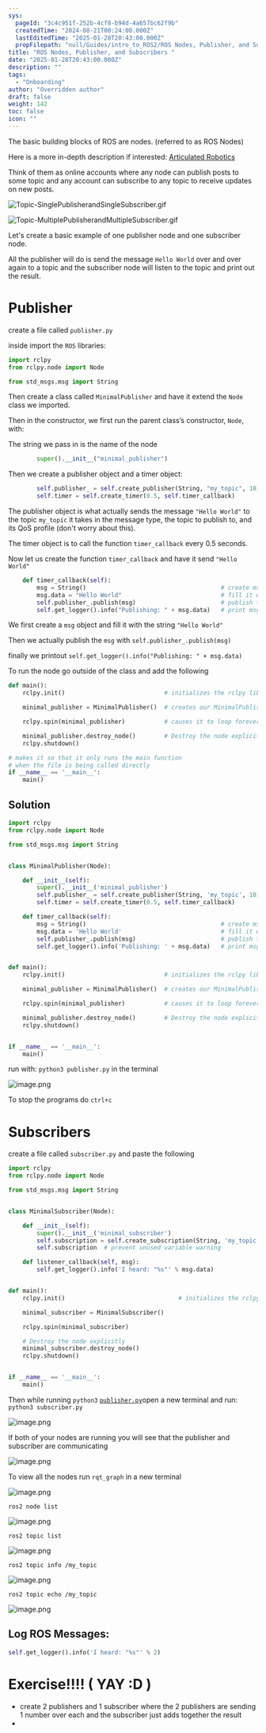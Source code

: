 ```yaml
---
sys:
  pageId: "3c4c951f-252b-4cf8-b94d-4a657bc62f9b"
  createdTime: "2024-08-21T00:24:00.000Z"
  lastEditedTime: "2025-01-28T20:43:00.000Z"
  propFilepath: "null/Guides/intro_to_ROS2/ROS Nodes, Publisher, and Subscribers .md"
title: "ROS Nodes, Publisher, and Subscribers "
date: "2025-01-28T20:43:00.000Z"
description: ""
tags:
  - "Onboarding"
author: "Overridden author"
draft: false
weight: 142
toc: false
icon: ""
---
```


The basic building blocks of ROS are nodes. (referred to as ROS Nodes)

Here is a more in-depth description if interested: [Articulated Robotics](https://articulatedrobotics.xyz/tutorials/ready-for-ros/ros-overview#2-nodes)

Think of them as online accounts where any node can publish posts to some topic and any account can subscribe to any topic to receive updates on new posts.

![Topic-SinglePublisherandSingleSubscriber.gif](https://docs.ros.org/en/humble/_images/Topic-SinglePublisherandSingleSubscriber.gif)

![Topic-MultiplePublisherandMultipleSubscriber.gif](https://docs.ros.org/en/humble/_images/Topic-MultiplePublisherandMultipleSubscriber.gif)

Let's create a basic example of one publisher node and one subscriber node.

All the publisher will do is send the message `Hello World` over and over again to a topic and the subscriber node will listen to the topic and print out the result.

# Publisher

create a file called `publisher.py` 

inside import the `ROS` libraries:

```python
import rclpy
from rclpy.node import Node

from std_msgs.msg import String
```

Then create a class called `MinimalPublisher` and have it extend the `Node` class we imported.

Then in the constructor, we first run the parent class’s constructor, `Node`, with:

The string we pass in is the name of the node

```python
        super().__init__("minimal_publisher")
```

Then we create a publisher object and a timer object:

```python
        self.publisher_ = self.create_publisher(String, "my_topic", 10)
        self.timer = self.create_timer(0.5, self.timer_callback)
```

The publisher object is what actually sends the message `"Hello World"` to the topic `my_topic` it takes in the message type, the topic to publish to, and its QoS profile (don't worry about this).

The timer object is to call the function `timer_callback` every 0.5 seconds.

Now let us create the function `timer_callback` and have it send `"Hello World"`

```python
    def timer_callback(self):
        msg = String()                                      # create msg object
        msg.data = "Hello World"                            # fill it with data
        self.publisher_.publish(msg)                        # publish the message
        self.get_logger().info("Publishing: " + msg.data)   # print msg
```

We first create a `msg` object and fill it with the string `"Hello World"`

Then we actually publish the `msg` with `self.publisher_.publish(msg)`

finally we printout `self.get_logger().info("Publishing: " + msg.data)`

To run the node go outside of the class and add the following

```python
def main():
    rclpy.init()                            # initializes the rclpy library

    minimal_publisher = MinimalPublisher()  # creates our MinimalPublisher object

    rclpy.spin(minimal_publisher)           # causes it to loop forever

    minimal_publisher.destroy_node()        # Destroy the node explicitly
    rclpy.shutdown()

# makes it so that it only runs the main function
# when the file is being called directly
if __name__ == '__main__': 
    main()
```

## Solution

```python
import rclpy
from rclpy.node import Node

from std_msgs.msg import String


class MinimalPublisher(Node):

    def __init__(self):
        super().__init__('minimal_publisher')
        self.publisher_ = self.create_publisher(String, 'my_topic', 10)
        self.timer = self.create_timer(0.5, self.timer_callback)

    def timer_callback(self):
        msg = String()                                      # create msg object
        msg.data = 'Hello World'                            # fill it with data
        self.publisher_.publish(msg)                        # publish the message
        self.get_logger().info('Publishing: ' + msg.data)   # print msg


def main():
    rclpy.init()                            # initializes the rclpy library

    minimal_publisher = MinimalPublisher()  # creates our MinimalPublisher object

    rclpy.spin(minimal_publisher)           # causes it to loop forever

    minimal_publisher.destroy_node()        # Destroy the node explicitly
    rclpy.shutdown()


if __name__ == '__main__':
    main()
```

run with: `python3 publisher.py` in the terminal

![image.png](https://prod-files-secure.s3.us-west-2.amazonaws.com/d518164a-d88e-44d1-a4ee-3adb3bd8bce0/9214accb-ad5b-44f1-a31c-b3167c59138b/image.png?X-Amz-Algorithm=AWS4-HMAC-SHA256&X-Amz-Content-Sha256=UNSIGNED-PAYLOAD&X-Amz-Credential=ASIAZI2LB466357UQ3L6%2F20250205%2Fus-west-2%2Fs3%2Faws4_request&X-Amz-Date=20250205T003546Z&X-Amz-Expires=3600&X-Amz-Security-Token=IQoJb3JpZ2luX2VjECAaCXVzLXdlc3QtMiJIMEYCIQCRZCP745naCuvipatAvbUATH9gdmZsl%2BZOOn3tY7SkCgIhANSpIa9KxZog%2Fr1P7tR%2BcyTTxR4mbJtIl7%2BRi%2FKFpRSAKv8DCDkQABoMNjM3NDIzMTgzODA1Igxe5wtvamWUd9wW7Scq3APi1I8D95c7XGFKpSDgkEqx0%2FKof1NzZ6TJhxlrmold%2Fqzr0WvI8sggGpFgrWF53A%2FG4pqE3JT%2FrzhgyARKr2IlhklkrNvjC7p%2B0%2B0YmXbYaraDfg2H6nGQdljovQ7MAIIiDff3xgnzcEIXvUyQnGVt2uRqa4K0NfS8EON%2FvbrsanO6ANcqhpzfRWOHtYrXKfBDamM2Xbg27VNx8ZncEtXkz44pp3UgB%2FT0kXWuq9UaxPxx%2FEwFgWw0xCaN2rRU1x9TJBFyzm1Q3Cz%2BGLJrQs8j327PNZgX1z6rIXPDi%2BhMJ372ItMEJ69VV0Rumltug4l2P4G%2Fs6VNjwKqSZI3aScSOhguDdmabJw1WkYkSTdNEz8ZTVPvzspGqSDuFFA%2BfI4zfSDm2bMaZaNY%2F23zlEfIbxWZLPphK7e6s5WEDSiOKpS9p5kAwK8UvDPf0qLwRW%2Fn8P2cxos8AhKf45gnWGqeeFWMnrfVvmNtCFuzP9EmkV%2FWSStfSDfhmN2iRsvHm9y3eC1tfItnyKQMA%2FzgMPl4T4GN7jC70xHJtrTLsA1yRYqKZlEiSbLA9qiE0dQL4LMJlV4UKewL8CNh9flhZOp7FAFW6zOomv5jqxppXFnDHqcpMSjga3CTeDsSqzCIz4q9BjqkAevTWK50oxDEKBqzbiEdMBeE4Kb1xPCNsI%2BAoVl2LfjWRaK5VYV3r4%2B3%2Fb6bjadwNsUY387KLsv8lisG%2FnyswolKlIv3xMcvGZa8fDeWwmE%2BsLLjQEvDu7NQ8xeP%2BmmEQF3F%2Fs%2FeiKdaNd%2BU2OFtLLvya8ViutumbeVKFl6CRz8xETFrzPDD5VokbQNHwLtF7YyMYK1ecn5MORZD7fpFW2UaVhvF&X-Amz-Signature=4a8d313c2e2955d49847d15118e07aee4ab2f1f4e8f366318c663168bcb74184&X-Amz-SignedHeaders=host&x-id=GetObject)

To stop the programs do `ctrl+c`

# Subscribers

create a file called `subscriber.py` and paste the following

```python
import rclpy
from rclpy.node import Node

from std_msgs.msg import String


class MinimalSubscriber(Node):

    def __init__(self):
        super().__init__('minimal_subscriber')
        self.subscription = self.create_subscription(String, 'my_topic', self.listener_callback, 10)
        self.subscription  # prevent unused variable warning

    def listener_callback(self, msg):
        self.get_logger().info('I heard: "%s"' % msg.data)


def main():
    rclpy.init()                                # initializes the rclpy library

    minimal_subscriber = MinimalSubscriber()

    rclpy.spin(minimal_subscriber)

    # Destroy the node explicitly
    minimal_subscriber.destroy_node()
    rclpy.shutdown()


if __name__ == '__main__':
    main()
```

Then while running `python3` [`publisher.py`](http://publisher.py/)open a new terminal and run: `python3 subscriber.py` 

![image.png](https://prod-files-secure.s3.us-west-2.amazonaws.com/d518164a-d88e-44d1-a4ee-3adb3bd8bce0/611fccf2-c738-4dbd-94e9-98f209092866/image.png?X-Amz-Algorithm=AWS4-HMAC-SHA256&X-Amz-Content-Sha256=UNSIGNED-PAYLOAD&X-Amz-Credential=ASIAZI2LB466357UQ3L6%2F20250205%2Fus-west-2%2Fs3%2Faws4_request&X-Amz-Date=20250205T003547Z&X-Amz-Expires=3600&X-Amz-Security-Token=IQoJb3JpZ2luX2VjECAaCXVzLXdlc3QtMiJIMEYCIQCRZCP745naCuvipatAvbUATH9gdmZsl%2BZOOn3tY7SkCgIhANSpIa9KxZog%2Fr1P7tR%2BcyTTxR4mbJtIl7%2BRi%2FKFpRSAKv8DCDkQABoMNjM3NDIzMTgzODA1Igxe5wtvamWUd9wW7Scq3APi1I8D95c7XGFKpSDgkEqx0%2FKof1NzZ6TJhxlrmold%2Fqzr0WvI8sggGpFgrWF53A%2FG4pqE3JT%2FrzhgyARKr2IlhklkrNvjC7p%2B0%2B0YmXbYaraDfg2H6nGQdljovQ7MAIIiDff3xgnzcEIXvUyQnGVt2uRqa4K0NfS8EON%2FvbrsanO6ANcqhpzfRWOHtYrXKfBDamM2Xbg27VNx8ZncEtXkz44pp3UgB%2FT0kXWuq9UaxPxx%2FEwFgWw0xCaN2rRU1x9TJBFyzm1Q3Cz%2BGLJrQs8j327PNZgX1z6rIXPDi%2BhMJ372ItMEJ69VV0Rumltug4l2P4G%2Fs6VNjwKqSZI3aScSOhguDdmabJw1WkYkSTdNEz8ZTVPvzspGqSDuFFA%2BfI4zfSDm2bMaZaNY%2F23zlEfIbxWZLPphK7e6s5WEDSiOKpS9p5kAwK8UvDPf0qLwRW%2Fn8P2cxos8AhKf45gnWGqeeFWMnrfVvmNtCFuzP9EmkV%2FWSStfSDfhmN2iRsvHm9y3eC1tfItnyKQMA%2FzgMPl4T4GN7jC70xHJtrTLsA1yRYqKZlEiSbLA9qiE0dQL4LMJlV4UKewL8CNh9flhZOp7FAFW6zOomv5jqxppXFnDHqcpMSjga3CTeDsSqzCIz4q9BjqkAevTWK50oxDEKBqzbiEdMBeE4Kb1xPCNsI%2BAoVl2LfjWRaK5VYV3r4%2B3%2Fb6bjadwNsUY387KLsv8lisG%2FnyswolKlIv3xMcvGZa8fDeWwmE%2BsLLjQEvDu7NQ8xeP%2BmmEQF3F%2Fs%2FeiKdaNd%2BU2OFtLLvya8ViutumbeVKFl6CRz8xETFrzPDD5VokbQNHwLtF7YyMYK1ecn5MORZD7fpFW2UaVhvF&X-Amz-Signature=ce968c302b61f8ccc87e0886bf359c5c043fc0e5a1abcf53cccd193b2960de1c&X-Amz-SignedHeaders=host&x-id=GetObject)

If both of your nodes are running you will see that the publisher and subscriber are communicating

![image.png](https://prod-files-secure.s3.us-west-2.amazonaws.com/d518164a-d88e-44d1-a4ee-3adb3bd8bce0/eea428b5-1cf0-43bb-a30b-81cbaf6c5c78/image.png?X-Amz-Algorithm=AWS4-HMAC-SHA256&X-Amz-Content-Sha256=UNSIGNED-PAYLOAD&X-Amz-Credential=ASIAZI2LB466357UQ3L6%2F20250205%2Fus-west-2%2Fs3%2Faws4_request&X-Amz-Date=20250205T003546Z&X-Amz-Expires=3600&X-Amz-Security-Token=IQoJb3JpZ2luX2VjECAaCXVzLXdlc3QtMiJIMEYCIQCRZCP745naCuvipatAvbUATH9gdmZsl%2BZOOn3tY7SkCgIhANSpIa9KxZog%2Fr1P7tR%2BcyTTxR4mbJtIl7%2BRi%2FKFpRSAKv8DCDkQABoMNjM3NDIzMTgzODA1Igxe5wtvamWUd9wW7Scq3APi1I8D95c7XGFKpSDgkEqx0%2FKof1NzZ6TJhxlrmold%2Fqzr0WvI8sggGpFgrWF53A%2FG4pqE3JT%2FrzhgyARKr2IlhklkrNvjC7p%2B0%2B0YmXbYaraDfg2H6nGQdljovQ7MAIIiDff3xgnzcEIXvUyQnGVt2uRqa4K0NfS8EON%2FvbrsanO6ANcqhpzfRWOHtYrXKfBDamM2Xbg27VNx8ZncEtXkz44pp3UgB%2FT0kXWuq9UaxPxx%2FEwFgWw0xCaN2rRU1x9TJBFyzm1Q3Cz%2BGLJrQs8j327PNZgX1z6rIXPDi%2BhMJ372ItMEJ69VV0Rumltug4l2P4G%2Fs6VNjwKqSZI3aScSOhguDdmabJw1WkYkSTdNEz8ZTVPvzspGqSDuFFA%2BfI4zfSDm2bMaZaNY%2F23zlEfIbxWZLPphK7e6s5WEDSiOKpS9p5kAwK8UvDPf0qLwRW%2Fn8P2cxos8AhKf45gnWGqeeFWMnrfVvmNtCFuzP9EmkV%2FWSStfSDfhmN2iRsvHm9y3eC1tfItnyKQMA%2FzgMPl4T4GN7jC70xHJtrTLsA1yRYqKZlEiSbLA9qiE0dQL4LMJlV4UKewL8CNh9flhZOp7FAFW6zOomv5jqxppXFnDHqcpMSjga3CTeDsSqzCIz4q9BjqkAevTWK50oxDEKBqzbiEdMBeE4Kb1xPCNsI%2BAoVl2LfjWRaK5VYV3r4%2B3%2Fb6bjadwNsUY387KLsv8lisG%2FnyswolKlIv3xMcvGZa8fDeWwmE%2BsLLjQEvDu7NQ8xeP%2BmmEQF3F%2Fs%2FeiKdaNd%2BU2OFtLLvya8ViutumbeVKFl6CRz8xETFrzPDD5VokbQNHwLtF7YyMYK1ecn5MORZD7fpFW2UaVhvF&X-Amz-Signature=f8a0da7827c48d0d856502c0d920f2440a1d8ee0f44f365ac68d696fae77c198&X-Amz-SignedHeaders=host&x-id=GetObject)

To view all the nodes run `rqt_graph` in a new terminal

![image.png](https://prod-files-secure.s3.us-west-2.amazonaws.com/d518164a-d88e-44d1-a4ee-3adb3bd8bce0/1d98e964-4318-4d62-b5c4-8c8f78368598/image.png?X-Amz-Algorithm=AWS4-HMAC-SHA256&X-Amz-Content-Sha256=UNSIGNED-PAYLOAD&X-Amz-Credential=ASIAZI2LB466357UQ3L6%2F20250205%2Fus-west-2%2Fs3%2Faws4_request&X-Amz-Date=20250205T003546Z&X-Amz-Expires=3600&X-Amz-Security-Token=IQoJb3JpZ2luX2VjECAaCXVzLXdlc3QtMiJIMEYCIQCRZCP745naCuvipatAvbUATH9gdmZsl%2BZOOn3tY7SkCgIhANSpIa9KxZog%2Fr1P7tR%2BcyTTxR4mbJtIl7%2BRi%2FKFpRSAKv8DCDkQABoMNjM3NDIzMTgzODA1Igxe5wtvamWUd9wW7Scq3APi1I8D95c7XGFKpSDgkEqx0%2FKof1NzZ6TJhxlrmold%2Fqzr0WvI8sggGpFgrWF53A%2FG4pqE3JT%2FrzhgyARKr2IlhklkrNvjC7p%2B0%2B0YmXbYaraDfg2H6nGQdljovQ7MAIIiDff3xgnzcEIXvUyQnGVt2uRqa4K0NfS8EON%2FvbrsanO6ANcqhpzfRWOHtYrXKfBDamM2Xbg27VNx8ZncEtXkz44pp3UgB%2FT0kXWuq9UaxPxx%2FEwFgWw0xCaN2rRU1x9TJBFyzm1Q3Cz%2BGLJrQs8j327PNZgX1z6rIXPDi%2BhMJ372ItMEJ69VV0Rumltug4l2P4G%2Fs6VNjwKqSZI3aScSOhguDdmabJw1WkYkSTdNEz8ZTVPvzspGqSDuFFA%2BfI4zfSDm2bMaZaNY%2F23zlEfIbxWZLPphK7e6s5WEDSiOKpS9p5kAwK8UvDPf0qLwRW%2Fn8P2cxos8AhKf45gnWGqeeFWMnrfVvmNtCFuzP9EmkV%2FWSStfSDfhmN2iRsvHm9y3eC1tfItnyKQMA%2FzgMPl4T4GN7jC70xHJtrTLsA1yRYqKZlEiSbLA9qiE0dQL4LMJlV4UKewL8CNh9flhZOp7FAFW6zOomv5jqxppXFnDHqcpMSjga3CTeDsSqzCIz4q9BjqkAevTWK50oxDEKBqzbiEdMBeE4Kb1xPCNsI%2BAoVl2LfjWRaK5VYV3r4%2B3%2Fb6bjadwNsUY387KLsv8lisG%2FnyswolKlIv3xMcvGZa8fDeWwmE%2BsLLjQEvDu7NQ8xeP%2BmmEQF3F%2Fs%2FeiKdaNd%2BU2OFtLLvya8ViutumbeVKFl6CRz8xETFrzPDD5VokbQNHwLtF7YyMYK1ecn5MORZD7fpFW2UaVhvF&X-Amz-Signature=e23d3434fbec81568df06e8b8bca8984031f532784c3f966303a9598d8a70ec3&X-Amz-SignedHeaders=host&x-id=GetObject)

`ros2 node list`

![image.png](https://prod-files-secure.s3.us-west-2.amazonaws.com/d518164a-d88e-44d1-a4ee-3adb3bd8bce0/680ac8cf-e6d9-4164-9ece-5b9a6fccffee/image.png?X-Amz-Algorithm=AWS4-HMAC-SHA256&X-Amz-Content-Sha256=UNSIGNED-PAYLOAD&X-Amz-Credential=ASIAZI2LB466357UQ3L6%2F20250205%2Fus-west-2%2Fs3%2Faws4_request&X-Amz-Date=20250205T003546Z&X-Amz-Expires=3600&X-Amz-Security-Token=IQoJb3JpZ2luX2VjECAaCXVzLXdlc3QtMiJIMEYCIQCRZCP745naCuvipatAvbUATH9gdmZsl%2BZOOn3tY7SkCgIhANSpIa9KxZog%2Fr1P7tR%2BcyTTxR4mbJtIl7%2BRi%2FKFpRSAKv8DCDkQABoMNjM3NDIzMTgzODA1Igxe5wtvamWUd9wW7Scq3APi1I8D95c7XGFKpSDgkEqx0%2FKof1NzZ6TJhxlrmold%2Fqzr0WvI8sggGpFgrWF53A%2FG4pqE3JT%2FrzhgyARKr2IlhklkrNvjC7p%2B0%2B0YmXbYaraDfg2H6nGQdljovQ7MAIIiDff3xgnzcEIXvUyQnGVt2uRqa4K0NfS8EON%2FvbrsanO6ANcqhpzfRWOHtYrXKfBDamM2Xbg27VNx8ZncEtXkz44pp3UgB%2FT0kXWuq9UaxPxx%2FEwFgWw0xCaN2rRU1x9TJBFyzm1Q3Cz%2BGLJrQs8j327PNZgX1z6rIXPDi%2BhMJ372ItMEJ69VV0Rumltug4l2P4G%2Fs6VNjwKqSZI3aScSOhguDdmabJw1WkYkSTdNEz8ZTVPvzspGqSDuFFA%2BfI4zfSDm2bMaZaNY%2F23zlEfIbxWZLPphK7e6s5WEDSiOKpS9p5kAwK8UvDPf0qLwRW%2Fn8P2cxos8AhKf45gnWGqeeFWMnrfVvmNtCFuzP9EmkV%2FWSStfSDfhmN2iRsvHm9y3eC1tfItnyKQMA%2FzgMPl4T4GN7jC70xHJtrTLsA1yRYqKZlEiSbLA9qiE0dQL4LMJlV4UKewL8CNh9flhZOp7FAFW6zOomv5jqxppXFnDHqcpMSjga3CTeDsSqzCIz4q9BjqkAevTWK50oxDEKBqzbiEdMBeE4Kb1xPCNsI%2BAoVl2LfjWRaK5VYV3r4%2B3%2Fb6bjadwNsUY387KLsv8lisG%2FnyswolKlIv3xMcvGZa8fDeWwmE%2BsLLjQEvDu7NQ8xeP%2BmmEQF3F%2Fs%2FeiKdaNd%2BU2OFtLLvya8ViutumbeVKFl6CRz8xETFrzPDD5VokbQNHwLtF7YyMYK1ecn5MORZD7fpFW2UaVhvF&X-Amz-Signature=f35ef09c891965c1783f4d169001634e33b999b9d3e78500535d7c8f2e98851a&X-Amz-SignedHeaders=host&x-id=GetObject)

`ros2 topic list`

![image.png](https://prod-files-secure.s3.us-west-2.amazonaws.com/d518164a-d88e-44d1-a4ee-3adb3bd8bce0/eee2ebe1-27ef-4a4a-96fb-2ca54126fb29/image.png?X-Amz-Algorithm=AWS4-HMAC-SHA256&X-Amz-Content-Sha256=UNSIGNED-PAYLOAD&X-Amz-Credential=ASIAZI2LB466357UQ3L6%2F20250205%2Fus-west-2%2Fs3%2Faws4_request&X-Amz-Date=20250205T003546Z&X-Amz-Expires=3600&X-Amz-Security-Token=IQoJb3JpZ2luX2VjECAaCXVzLXdlc3QtMiJIMEYCIQCRZCP745naCuvipatAvbUATH9gdmZsl%2BZOOn3tY7SkCgIhANSpIa9KxZog%2Fr1P7tR%2BcyTTxR4mbJtIl7%2BRi%2FKFpRSAKv8DCDkQABoMNjM3NDIzMTgzODA1Igxe5wtvamWUd9wW7Scq3APi1I8D95c7XGFKpSDgkEqx0%2FKof1NzZ6TJhxlrmold%2Fqzr0WvI8sggGpFgrWF53A%2FG4pqE3JT%2FrzhgyARKr2IlhklkrNvjC7p%2B0%2B0YmXbYaraDfg2H6nGQdljovQ7MAIIiDff3xgnzcEIXvUyQnGVt2uRqa4K0NfS8EON%2FvbrsanO6ANcqhpzfRWOHtYrXKfBDamM2Xbg27VNx8ZncEtXkz44pp3UgB%2FT0kXWuq9UaxPxx%2FEwFgWw0xCaN2rRU1x9TJBFyzm1Q3Cz%2BGLJrQs8j327PNZgX1z6rIXPDi%2BhMJ372ItMEJ69VV0Rumltug4l2P4G%2Fs6VNjwKqSZI3aScSOhguDdmabJw1WkYkSTdNEz8ZTVPvzspGqSDuFFA%2BfI4zfSDm2bMaZaNY%2F23zlEfIbxWZLPphK7e6s5WEDSiOKpS9p5kAwK8UvDPf0qLwRW%2Fn8P2cxos8AhKf45gnWGqeeFWMnrfVvmNtCFuzP9EmkV%2FWSStfSDfhmN2iRsvHm9y3eC1tfItnyKQMA%2FzgMPl4T4GN7jC70xHJtrTLsA1yRYqKZlEiSbLA9qiE0dQL4LMJlV4UKewL8CNh9flhZOp7FAFW6zOomv5jqxppXFnDHqcpMSjga3CTeDsSqzCIz4q9BjqkAevTWK50oxDEKBqzbiEdMBeE4Kb1xPCNsI%2BAoVl2LfjWRaK5VYV3r4%2B3%2Fb6bjadwNsUY387KLsv8lisG%2FnyswolKlIv3xMcvGZa8fDeWwmE%2BsLLjQEvDu7NQ8xeP%2BmmEQF3F%2Fs%2FeiKdaNd%2BU2OFtLLvya8ViutumbeVKFl6CRz8xETFrzPDD5VokbQNHwLtF7YyMYK1ecn5MORZD7fpFW2UaVhvF&X-Amz-Signature=8b6701fa99ffadf4edf4fede8f5344333ba315b4f139a2564881f5575f2ba6b0&X-Amz-SignedHeaders=host&x-id=GetObject)

`ros2 topic info /my_topic`

![image.png](https://prod-files-secure.s3.us-west-2.amazonaws.com/d518164a-d88e-44d1-a4ee-3adb3bd8bce0/6288ef12-cb9e-406f-b9eb-65feed3a9011/image.png?X-Amz-Algorithm=AWS4-HMAC-SHA256&X-Amz-Content-Sha256=UNSIGNED-PAYLOAD&X-Amz-Credential=ASIAZI2LB466357UQ3L6%2F20250205%2Fus-west-2%2Fs3%2Faws4_request&X-Amz-Date=20250205T003546Z&X-Amz-Expires=3600&X-Amz-Security-Token=IQoJb3JpZ2luX2VjECAaCXVzLXdlc3QtMiJIMEYCIQCRZCP745naCuvipatAvbUATH9gdmZsl%2BZOOn3tY7SkCgIhANSpIa9KxZog%2Fr1P7tR%2BcyTTxR4mbJtIl7%2BRi%2FKFpRSAKv8DCDkQABoMNjM3NDIzMTgzODA1Igxe5wtvamWUd9wW7Scq3APi1I8D95c7XGFKpSDgkEqx0%2FKof1NzZ6TJhxlrmold%2Fqzr0WvI8sggGpFgrWF53A%2FG4pqE3JT%2FrzhgyARKr2IlhklkrNvjC7p%2B0%2B0YmXbYaraDfg2H6nGQdljovQ7MAIIiDff3xgnzcEIXvUyQnGVt2uRqa4K0NfS8EON%2FvbrsanO6ANcqhpzfRWOHtYrXKfBDamM2Xbg27VNx8ZncEtXkz44pp3UgB%2FT0kXWuq9UaxPxx%2FEwFgWw0xCaN2rRU1x9TJBFyzm1Q3Cz%2BGLJrQs8j327PNZgX1z6rIXPDi%2BhMJ372ItMEJ69VV0Rumltug4l2P4G%2Fs6VNjwKqSZI3aScSOhguDdmabJw1WkYkSTdNEz8ZTVPvzspGqSDuFFA%2BfI4zfSDm2bMaZaNY%2F23zlEfIbxWZLPphK7e6s5WEDSiOKpS9p5kAwK8UvDPf0qLwRW%2Fn8P2cxos8AhKf45gnWGqeeFWMnrfVvmNtCFuzP9EmkV%2FWSStfSDfhmN2iRsvHm9y3eC1tfItnyKQMA%2FzgMPl4T4GN7jC70xHJtrTLsA1yRYqKZlEiSbLA9qiE0dQL4LMJlV4UKewL8CNh9flhZOp7FAFW6zOomv5jqxppXFnDHqcpMSjga3CTeDsSqzCIz4q9BjqkAevTWK50oxDEKBqzbiEdMBeE4Kb1xPCNsI%2BAoVl2LfjWRaK5VYV3r4%2B3%2Fb6bjadwNsUY387KLsv8lisG%2FnyswolKlIv3xMcvGZa8fDeWwmE%2BsLLjQEvDu7NQ8xeP%2BmmEQF3F%2Fs%2FeiKdaNd%2BU2OFtLLvya8ViutumbeVKFl6CRz8xETFrzPDD5VokbQNHwLtF7YyMYK1ecn5MORZD7fpFW2UaVhvF&X-Amz-Signature=697d73152932407145ff664fe65080a8908f244b3aa5473f4cb2cf332cc554b5&X-Amz-SignedHeaders=host&x-id=GetObject)

`ros2 topic echo /my_topic`

![image.png](https://prod-files-secure.s3.us-west-2.amazonaws.com/d518164a-d88e-44d1-a4ee-3adb3bd8bce0/0a6fcb4d-422d-4a6c-a803-749ef4adf2c6/image.png?X-Amz-Algorithm=AWS4-HMAC-SHA256&X-Amz-Content-Sha256=UNSIGNED-PAYLOAD&X-Amz-Credential=ASIAZI2LB466357UQ3L6%2F20250205%2Fus-west-2%2Fs3%2Faws4_request&X-Amz-Date=20250205T003546Z&X-Amz-Expires=3600&X-Amz-Security-Token=IQoJb3JpZ2luX2VjECAaCXVzLXdlc3QtMiJIMEYCIQCRZCP745naCuvipatAvbUATH9gdmZsl%2BZOOn3tY7SkCgIhANSpIa9KxZog%2Fr1P7tR%2BcyTTxR4mbJtIl7%2BRi%2FKFpRSAKv8DCDkQABoMNjM3NDIzMTgzODA1Igxe5wtvamWUd9wW7Scq3APi1I8D95c7XGFKpSDgkEqx0%2FKof1NzZ6TJhxlrmold%2Fqzr0WvI8sggGpFgrWF53A%2FG4pqE3JT%2FrzhgyARKr2IlhklkrNvjC7p%2B0%2B0YmXbYaraDfg2H6nGQdljovQ7MAIIiDff3xgnzcEIXvUyQnGVt2uRqa4K0NfS8EON%2FvbrsanO6ANcqhpzfRWOHtYrXKfBDamM2Xbg27VNx8ZncEtXkz44pp3UgB%2FT0kXWuq9UaxPxx%2FEwFgWw0xCaN2rRU1x9TJBFyzm1Q3Cz%2BGLJrQs8j327PNZgX1z6rIXPDi%2BhMJ372ItMEJ69VV0Rumltug4l2P4G%2Fs6VNjwKqSZI3aScSOhguDdmabJw1WkYkSTdNEz8ZTVPvzspGqSDuFFA%2BfI4zfSDm2bMaZaNY%2F23zlEfIbxWZLPphK7e6s5WEDSiOKpS9p5kAwK8UvDPf0qLwRW%2Fn8P2cxos8AhKf45gnWGqeeFWMnrfVvmNtCFuzP9EmkV%2FWSStfSDfhmN2iRsvHm9y3eC1tfItnyKQMA%2FzgMPl4T4GN7jC70xHJtrTLsA1yRYqKZlEiSbLA9qiE0dQL4LMJlV4UKewL8CNh9flhZOp7FAFW6zOomv5jqxppXFnDHqcpMSjga3CTeDsSqzCIz4q9BjqkAevTWK50oxDEKBqzbiEdMBeE4Kb1xPCNsI%2BAoVl2LfjWRaK5VYV3r4%2B3%2Fb6bjadwNsUY387KLsv8lisG%2FnyswolKlIv3xMcvGZa8fDeWwmE%2BsLLjQEvDu7NQ8xeP%2BmmEQF3F%2Fs%2FeiKdaNd%2BU2OFtLLvya8ViutumbeVKFl6CRz8xETFrzPDD5VokbQNHwLtF7YyMYK1ecn5MORZD7fpFW2UaVhvF&X-Amz-Signature=1065b897a071704267159430dde60d809d87210450f6fb3b8b0fbe19b1c36bbe&X-Amz-SignedHeaders=host&x-id=GetObject)

## Log ROS Messages:

```python
self.get_logger().info('I heard: "%s"' % 2)
```

# Exercise!!!! ( YAY :D )

- create 2 publishers and 1 subscriber where the 2 publishers are sending 1 number over each and the subscriber just adds together the result
- 
